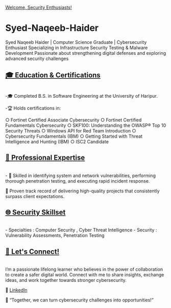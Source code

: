 [Welcome, Security Enthusiasts!](#about-me)
<br>
# Syed-Naqeeb-Haider
Syed Naqeeb Haider | Computer Science Graduate | Cybersecurity Enthusiast   Specializing in Infrastructure Security Testing &amp; Malware Development   Passionate about strengthening digital defenses and exploring advanced security challenges

## [🎓 Education & Certifications](#about-me)
<br>
-🎓 Completed B.S. in Software Engineering at the University of Haripur.

-🏆 Holds certifications in:

○ Fortinet Certified Associate Cybersecurity
○ Fortinet Certified Fundamentals Cybersecurity
○ SKF100: Understanding the OWASP® Top 10 Security Threats
○ Windows API for Red Team Introduction
○ Cybersecurity Fundamentals (IBM)
○ Getting Started with Threat Intelligence and Hunting (IBM)
○ ISC2 Candidate

## [💼 Professional Expertise](#professional-expertise)
<br>
- 🌟 Skilled in identifying system and network vulnerabilities, performing thorough penetration testing, and executing rapid incident response.  

🌟 Proven track record of delivering high-quality projects that consistently surpass client expectations.

## [🌐 Security Skillset](#security-skillset)
<br>
- Specialties : Computer Security , Cyber Threat Intelligence
- Security : Vulnerability Assessments, Penetration Testing

## [🌟 Let's Connect!](#lets-connect)

<br>
I’m a passionate lifelong learner who believes in the power of collaboration to create a safer digital world.  
Connect with me to share insights, exchange ideas, and work together towards stronger cybersecurity.

🔗 [LinkedIn](https://www.linkedin.com/in/syed-naqeeb-haider-4ba997219)  

💬 “Together, we can turn cybersecurity challenges into opportunities!”

